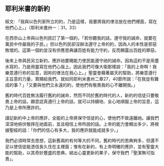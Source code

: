 ## 耶利米書的新約 ##

經文: 「我與以色列家所立的約，乃是這樣，我要將我的律法放在他們裡面，寫在他們心上。」（耶利米書卅一：31，33）



在西奈山上帝與以色列民訂了第一個約，「若你聽我的話，遵守我的誡命，就要在萬民中作屬我的子民。」但以色列民卻沒辦法遵守上帝的約，因為人的本性是邪惡敗壞的。這第一個約並沒有供應恩典讓百姓有能力守約，反而顯露出百姓的罪惡。

後來上帝與民另立新約，應許祂要賜能力使民能遵守祂的誡命。因為這約不是用墨水寫的，乃是用靈寫在他們心版上。因此我們可像大衛那樣說：「我的上帝啊！我樂意遵行祢的旨意，因祢的律法在我心上。」聖靈會藉著屬天的幫助，將樂意遵行主旨意的力量，賞賜給我們。就如同耶利米書卅二章27，40節所說：「在我豈有難成的事？」「又要與他們立永遠的約，使他們有敬畏我的心不離開我。」

舊約時代百姓無法履行舊約的誡命，然而不同於舊約時代的人，新約的信徒只要敬畏上帝的話，願意認真遵行上帝的話，就可以持續地、全心地順服上帝的旨意，這乃是上帝所應許的。

謹記新約中上帝的應許，全能的上帝將保守信徒的心，使他們不致遠離祂。讓我們深深地俯伏敬拜在祂面前，並且相信上帝所說的話。上帝的能力會顯出多少，將根據聖經的話：「你們的信心有多大，我的應許就能成就多少。」

我們必須時常去思想，這新舊兩約有何等大的不同，舊約時代的恩典夠多，但還不足以使信徒能憑信長久住在主裡面；惟有在新約，有上帝明確的應許，並有聖靈大能的幫助，以其奇妙豐盛的恩典，結出心靈更新的果子，保守我們「聖潔無可指責」。